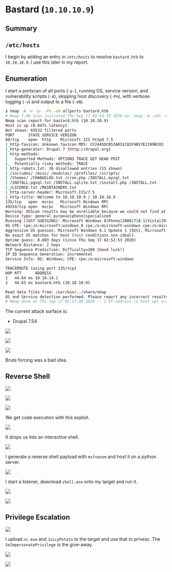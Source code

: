 # Bastard (`10.10.10.9`)

## Summary

## `/etc/hosts`

I begin by adding an entry in `/etc/hosts` to resolve `bastard.htb` to `10.10.10.9`. I use this later in my report.

## Enumeration

I start a portscan of all ports (`-p-`), running OS, service version, and vulnerability scripts (`-A`), skipping host discovery (`-Pn`), with verbose logging (`-v`) and output to a file (`-oN`).

```bash
$ nmap -A -v -p- -Pn -oN allports bastard.htb
# Nmap 7.80 scan initiated Thu Sep 17 02:54:10 2020 as: nmap -A -sVC -v -p- -Pn -oA allports bastard.htb
Nmap scan report for bastard.htb (10.10.10.9)
Host is up (0.047s latency).
Not shown: 65532 filtered ports
PORT      STATE SERVICE VERSION
80/tcp    open  http    Microsoft IIS httpd 7.5
|_http-favicon: Unknown favicon MD5: CF2445DCB53A031C02F9B57E2199BC03
|_http-generator: Drupal 7 (http://drupal.org)
| http-methods: 
|   Supported Methods: OPTIONS TRACE GET HEAD POST
|_  Potentially risky methods: TRACE
| http-robots.txt: 36 disallowed entries (15 shown)
| /includes/ /misc/ /modules/ /profiles/ /scripts/ 
| /themes/ /CHANGELOG.txt /cron.php /INSTALL.mysql.txt 
| /INSTALL.pgsql.txt /INSTALL.sqlite.txt /install.php /INSTALL.txt 
|_/LICENSE.txt /MAINTAINERS.txt
|_http-server-header: Microsoft-IIS/7.5
|_http-title: Welcome to 10.10.10.9 | 10.10.10.9
135/tcp   open  msrpc   Microsoft Windows RPC
49154/tcp open  msrpc   Microsoft Windows RPC
Warning: OSScan results may be unreliable because we could not find at least 1 open and 1 closed port
Device type: general purpose|phone|specialized
Running (JUST GUESSING): Microsoft Windows 8|Phone|2008|7|8.1|Vista|2012 (92%)
OS CPE: cpe:/o:microsoft:windows_8 cpe:/o:microsoft:windows cpe:/o:microsoft:windows_server_2008:r2 cpe:/o:microsoft:windows_7 cpe:/o:microsoft:windows_8.1 cpe:/o:microsoft:windows_vista::- cpe:/o:microsoft:windows_vista::sp1 cpe:/o:microsoft:windows_server_2012
Aggressive OS guesses: Microsoft Windows 8.1 Update 1 (92%), Microsoft Windows Phone 7.5 or 8.0 (92%), Microsoft Windows 7 or Windows Server 2008 R2 (91%), Microsoft Windows Server 2008 R2 (91%), Microsoft Windows Server 2008 R2 or Windows 8.1 (91%), Microsoft Windows Server 2008 R2 SP1 or Windows 8 (91%), Microsoft Windows 7 (91%), Microsoft Windows 7 Professional or Windows 8 (91%), Microsoft Windows 7 SP1 or Windows Server 2008 R2 (91%), Microsoft Windows 7 SP1 or Windows Server 2008 SP2 or 2008 R2 SP1 (91%)
No exact OS matches for host (test conditions non-ideal).
Uptime guess: 0.003 days (since Thu Sep 17 02:52:53 2020)
Network Distance: 2 hops
TCP Sequence Prediction: Difficulty=260 (Good luck!)
IP ID Sequence Generation: Incremental
Service Info: OS: Windows; CPE: cpe:/o:microsoft:windows

TRACEROUTE (using port 135/tcp)
HOP RTT      ADDRESS
1   44.64 ms 10.10.14.1
2   44.65 ms bastard.htb (10.10.10.9)

Read data files from: /usr/bin/../share/nmap
OS and Service detection performed. Please report any incorrect results at https://nmap.org/submit/ .
# Nmap done at Thu Sep 17 02:57:48 2020 -- 1 IP address (1 host up) scanned in 218.31 seconds
```

The current attack surface is:

- Drupal 7.54

![](img/2020-09-17-03-57-37.png)

![](img/2020-09-17-04-02-19.png)

![](img/2020-09-17-04-01-59.png)

Brute forcing was a bad idea.

## Reverse Shell

![](img/2020-09-17-04-04-28.png)

![](img/2020-09-17-04-32-39.png)

![](img/2020-09-17-04-32-57.png)

We get code execution with this exploit.

![](img/2020-09-17-04-33-35.png)

It drops us into an interactive shell.

![](img/2020-09-17-04-33-57.png)

I generate a reverse shell payload with `msfvenom` and host it on a python server.

![](img/2020-09-17-04-34-32.png)

I start a listener, download `shell.exe` onto my target and run it.

![](img/2020-09-17-04-35-22.png)

![](img/2020-09-17-04-35-31.png)

## Privilege Escalation

![](img/2020-09-18-04-54-13.png)

I upload `nc.exe` and `JuicyPotato` to the target and use that to privesc. The `SeImpersonatePrivilege` is the give-away.

![](img/2020-09-18-04-54-51.png)

![](img/2020-09-18-04-55-15.png)
